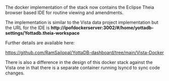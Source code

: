 The docker implementation of the stack now contains the Eclipse Theia browser based IDE for routine viewing and amendments.

The implementation is similar to the Vista data project implementation but the URL for the IDE is **http://ipofdockerserver:3002/#/home/yottadb-settings/Yottadb.theia-workspace**

Further details are available here:

https://github.com/RamSailopal/YottaDB-dashboard/tree/main/Vista-Docker

There is also a difference in the design of this docker stack against the Vista one in that there is a separate container running lsyncd to sync code changes.
